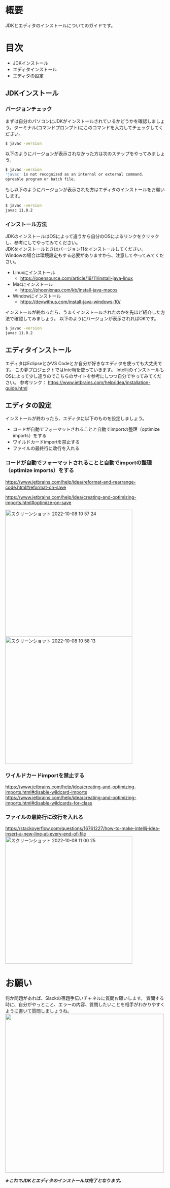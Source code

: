 # 概要
JDKとエディタのインストールについてのガイドです。

# 目次

- JDKインストール
- エディタインストール
- エディタの設定

## JDKインストール

### バージョンチェック

まずは自分のパソコンにJDKがインストールされているかどうかを確認しましょう。ターミナル(コマンドプロンプト)にこのコマンドを入力してチェックしてください。   
```bash
$ javac -version
```
以下のようにバージョンが表示されなかった方は次のステップをやってみましょう。
```bash
$ javac -version
'javac' is not recognized as an internal or external command.
opreable program or batch file.
```
もし以下のようにバージョンが表示された方はエディタのインストールをお願いします。      
```bash
$ javac -version
javac 11.0.2
```

### インストール方法

JDKのインストールはOSによって違うから自分のOSによるリンクをクリックし、参考にしてやってみてください。   
JDKをインストールときはバージョン11をインストールしてください。   
Windowの場合は環境設定もする必要がありますから、注意してやってみてください。
- Linuxにインストール
  - https://opensource.com/article/19/11/install-java-linux
- Macにインストール
  - https://phoenixnap.com/kb/install-java-macos
- Windowにインストール
  - https://devwithus.com/install-java-windows-10/

インストールが終わったら、うまくインストールされたのかを先ほど紹介した方法で確認してみましょう。
以下のようにバージョンが表示されればOKです。
```bash
$ javac -version
javac 11.0.2
```

## エディタインストール

エディタはEclipseとかVS Codeとか自分が好きなエディタを使っても大丈夫です。
この夢プロジェクトではIntellijを使っていきます。
IntellijのインストールもOSによって少し違うのでこちらのサイトを参考にしつつ自分でやってみてください。
参考リンク： https://www.jetbrains.com/help/idea/installation-guide.html

## エディタの設定

インストールが終わったら、エディタに以下のものを設定しましょう。
- コードが自動でフォーマットされることと自動でimportの整理（optimize imports）をする
- ワイルドカードimportを禁止する
- ファイルの最終行に改行を入れる

### コードが自動でフォーマットされることと自動でimportの整理（optimize imports）をする

https://www.jetbrains.com/help/idea/reformat-and-rearrange-code.html#reformat-on-save

https://www.jetbrains.com/help/idea/creating-and-optimizing-imports.html#optimize-on-save

<img width="400" alt="スクリーンショット 2022-10-08 10 57 24" src="https://user-images.githubusercontent.com/62045457/194682346-ff16fbe3-af9a-4ed1-aefd-9e41134967ec.png">

<img width="400" alt="スクリーンショット 2022-10-08 10 58 13" src="https://user-images.githubusercontent.com/62045457/194682363-5baf507e-e6ba-454a-975b-69ab950047b2.png">

### ワイルドカードimportを禁止する

https://www.jetbrains.com/help/idea/creating-and-optimizing-imports.html#disable-wildcard-imports
https://www.jetbrains.com/help/idea/creating-and-optimizing-imports.html#disable-wildcards-for-class

### ファイルの最終行に改行を入れる

https://stackoverflow.com/questions/16761227/how-to-make-intellij-idea-insert-a-new-line-at-every-end-of-file
<img width="400" alt="スクリーンショット 2022-10-08 11 00 25" src="https://user-images.githubusercontent.com/62045457/194682440-2e0a01aa-a102-4e1c-b8ae-202251e38cb0.png">

# お願い

何か問題があれば、Slackの宿題手伝いチャネルに質問お願いします。
質問する時に、自分がやっとこと、エラーの内容、質問したいことを相手がわかりやすくように書いて質問しましょうね。
<img width="500" src="https://user-images.githubusercontent.com/100908505/208692131-c6596046-8943-41f9-bf0f-27e102b6ffd9.png">

***※これでJDKとエディタのインストールは完了となります。***